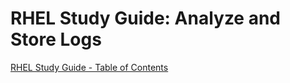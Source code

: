 # RHEL Study Guide: Analyze and Store Logs

[RHEL Study Guide - Table of Contents](https://github.com/pslucas0212/RHEL-Study-Guide) 

